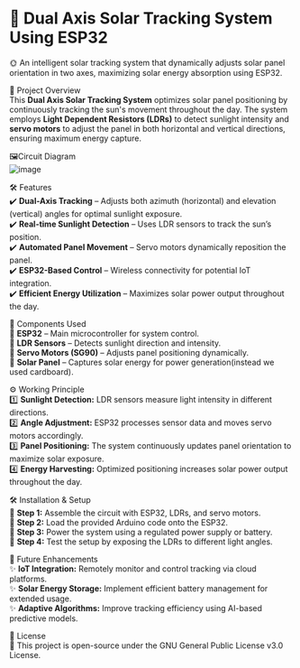 # 🔆 Dual Axis Solar Tracking System Using ESP32  
🌞 An intelligent solar tracking system that dynamically adjusts solar panel orientation in two axes, maximizing solar energy absorption using ESP32.

🚀 Project Overview  
This **Dual Axis Solar Tracking System** optimizes solar panel positioning by continuously tracking the sun's movement throughout the day. The system employs **Light Dependent Resistors (LDRs)** to detect sunlight intensity and **servo motors** to adjust the panel in both horizontal and vertical directions, ensuring maximum energy capture.  

🖼️Circuit Diagram  
![image](https://github.com/user-attachments/assets/d6563cd7-cec4-460e-82f3-4232d1c83e11)

🛠️ Features  
✔️ **Dual-Axis Tracking** – Adjusts both azimuth (horizontal) and elevation (vertical) angles for optimal sunlight exposure.  
✔️ **Real-time Sunlight Detection** – Uses LDR sensors to track the sun’s position.  
✔️ **Automated Panel Movement** – Servo motors dynamically reposition the panel.  
✔️ **ESP32-Based Control** – Wireless connectivity for potential IoT integration.  
✔️ **Efficient Energy Utilization** – Maximizes solar power output throughout the day.  

🔧 Components Used  
🔹 **ESP32** – Main microcontroller for system control.  
🔹 **LDR Sensors** – Detects sunlight direction and intensity.  
🔹 **Servo Motors (SG90)** – Adjusts panel positioning dynamically.  
🔹 **Solar Panel** – Captures solar energy for power generation(instead we used cardboard).  

⚙️ Working Principle  
1️⃣ **Sunlight Detection:** LDR sensors measure light intensity in different directions.  
2️⃣ **Angle Adjustment:** ESP32 processes sensor data and moves servo motors accordingly.  
3️⃣ **Panel Positioning:** The system continuously updates panel orientation to maximize solar exposure.  
4️⃣ **Energy Harvesting:** Optimized positioning increases solar power output throughout the day.  

🛠️ Installation & Setup  
🔹 **Step 1:** Assemble the circuit with ESP32, LDRs, and servo motors.  
🔹 **Step 2:** Load the provided Arduino code onto the ESP32.  
🔹 **Step 3:** Power the system using a regulated power supply or battery.  
🔹 **Step 4:** Test the setup by exposing the LDRs to different light angles.  

🔮 Future Enhancements  
✨ **IoT Integration:** Remotely monitor and control tracking via cloud platforms.  
✨ **Solar Energy Storage:** Implement efficient battery management for extended usage.  
✨ **Adaptive Algorithms:** Improve tracking efficiency using AI-based predictive models.  

📜 License  
📌 This project is open-source under the GNU General Public License v3.0 License.  
